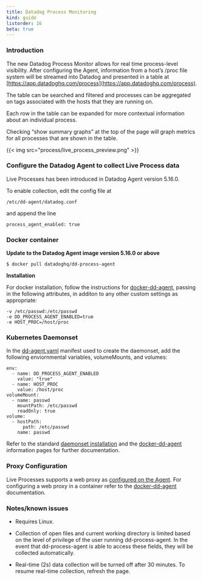 ```yaml
---
title: Datadog Process Monitoring
kind: guide
listorder: 16
beta: true
---
```


### Introduction

The new Datadog Process Monitor allows for real time process-level visibility.  After configuring the Agent, information from a host’s /proc file system will be streamed into Datadog and presented in a table at [https://app.datadoghq.com/process](https://app.datadoghq.com/process).

The table can be searched and filtered and processes can be aggregated on tags associated with the hosts that they are running on.

Each row in the table can be expanded for more contextual information about an individual process.

Checking “show summary graphs” at the top of the page will graph metrics for all processes that are shown in the table.

{{< img src="process/live_process_preview.png" >}}

### Configure the Datadog Agent to collect Live Process data

Live Processes has been introduced in Datadog Agent version 5.16.0.

To enable collection, edit the config file at 

    /etc/dd-agent/datadog.conf
    
and append the line

    process_agent_enabled: true

### Docker container

**Update to the Datadog Agent image version 5.16.0 or above**

    $ docker pull datadoghq/dd-process-agent
    
**Installation**

For docker installation, follow the instructions for [docker-dd-agent](https://github.com/DataDog/docker-dd-agent), passing in the following attributes, in additon to any other custom settings as appropriate:

    -v /etc/passwd:/etc/passwd
    -e DD_PROCESS_AGENT_ENABLED=true
    -e HOST_PROC=/host/proc

### Kubernetes Daemonset

In the [dd-agent.yaml](https://app.datadoghq.com/account/settings#agent/kubernetes) manifest used to create the daemonset, add the following enviornmental variables, volumeMounts, and volumes:

    env:
      - name: DD_PROCESS_AGENT_ENABLED
        value: "true"
      - name: HOST_PROC
        value: /host/proc
    volumeMount:
      - name: passwd
        mountPath: /etc/passwd
        readOnly: true
    volume:
      - hostPath:
          path: /etc/passwd
        name: passwd    
    
Refer to the standard [daemonset installation](http://docs.datadoghq.com/integrations/kubernetes/#installation-via-daemonsets-kubernetes-110) and the [docker-dd-agent](https://github.com/DataDog/docker-dd-agent) information pages for further documentation.


### Proxy Configuration

Live Processes supports a web proxy as [configured on the Agent](https://github.com/DataDog/dd-agent/wiki/Proxy-Configuration).  For configuring a web proxy in a container refer to the [docker-dd-agent](https://github.com/DataDog/docker-dd-agent) documentation.

### Notes/known issues

- Requires Linux.

- Collection of open files and current working directory is limited based on the level of privilege of the user running dd-process-agent. In the event that dd-process-agent is able to access these fields, they will be collected automatically.

- Real-time (2s) data collection will be turned off after 30 minutes. To resume real-time collection, refresh the page.
